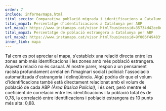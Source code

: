 ```yaml
---
order: 7
include: informe/mapa.html
titol_seccio: Comparativa població migrada i identificacions a Catalunya
titol_mapa1: Percentatge d’identificacions a Catalunya per ABP
url_mapa1: https://www.instamaps.cat/visor.html?businessid=35734d42ee8d649d43241e2b56382614&3D=false&embed=1
titol_mapa2: Percentatge de població estrangera a Catalunya per ABP
url_mapa2: https://www.instamaps.cat/visor.html?businessid=9f006f49483faebaebeefa38f321e55d&3D=false&embed=1
inner_link: mapa
---
```


Tal com es pot apreciar al mapa, s'estableix una relació directa entre les zones amb més identificacions i les zones amb més població estrangera. Aquesta relació no és casual. Al nostre parer, respon a un pensament racista profundament arrelat en l'imaginari social i policial: l'associació automatitzada d'estrangeria i delinqüència. Algú podria dir que el volum d'identificacions també està directament relacionat amb el volum de població de cada ABP _(Àrea Bàsica Policial)_, i és cert, però mentre el coeficient de correlació entre les identificacions i la població total és de 0,78, la correlació entre identificacions i població estrangera és 10 punts més alta: 0,88.
